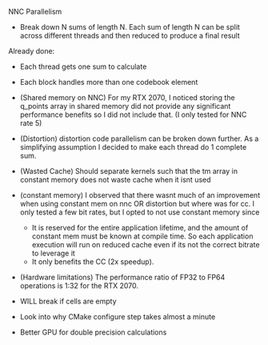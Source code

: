 
NNC Parallelism
- Break down N sums of length N. Each sum of length N can be split across different
threads and then reduced to produce a final result

Already done:
- Each thread gets one sum to calculate
- Each block handles more than one codebook element

- (Shared memory on NNC) For my RTX 2070, I noticed storing the q_points array in shared memory did not provide any significant performance benefits
so I did not include that. (I only tested for NNC rate 5)
- (Distortion) distortion code parallelism can be broken down further. As a simplifying assumption I decided to make each thread do 1 complete sum.
- (Wasted Cache) Should separate kernels such that the tm array in constant memory does not waste cache when it isnt used
- (constant memory) I observed that there wasnt much of an improvement when using constant mem on nnc OR distortion but where was for cc. I only tested a few bit rates,
but I opted to not use constant memory since
    - It is reserved for the entire application lifetime, and the amount of constant mem must be known at compile time. So each application execution will run on reduced cache even if its not the correct bitrate to leverage it
    - It only benefits the CC (2x speedup).
- (Hardware limitations) The performance ratio of FP32 to FP64 operations is 1:32 for the RTX 2070.

- WILL break if cells are empty

- Look into why CMake configure step takes almost a minute

- Better GPU for double precision calculations